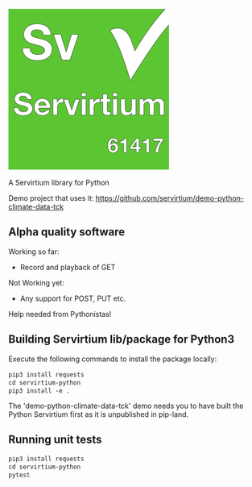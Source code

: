 ![](Servirtium-Square.png?raw=true)

A Servirtium library for Python 

Demo project that uses it: https://github.com/servirtium/demo-python-climate-data-tck 

## Alpha quality software

Working so far:

* Record and playback of GET

Not Working yet:

* Any support for POST, PUT etc.

Help needed from Pythonistas!

## Building Servirtium lib/package for Python3

Execute the following commands to install the package locally:

```
pip3 install requests
cd servirtium-python
pip3 install -e .
```

The 'demo-python-climate-data-tck' demo needs you to have built the Python Servirtium 
first as it is unpublished in pip-land.

## Running unit tests

```
pip3 install requests
cd servirtium-python
pytest
```
